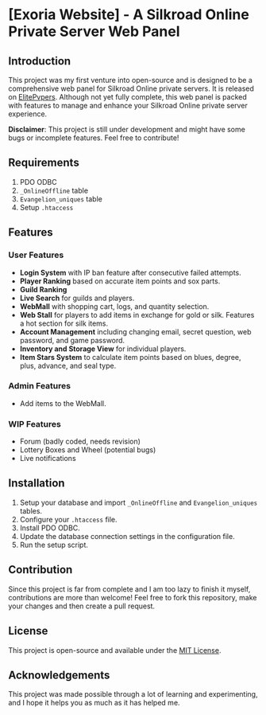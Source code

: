 # [Exoria Website] - A Silkroad Online Private Server Web Panel

## Introduction
This project was my first venture into open-source and is designed to be a comprehensive web panel for Silkroad Online private servers. It is released on [ElitePvpers](https://www.elitepvpers.com/forum/sro-pserver-guides-releases/4242412-epic-release-new-website-alchemy-system.html). Although not yet fully complete, this web panel is packed with features to manage and enhance your Silkroad Online private server experience.

**Disclaimer**: This project is still under development and might have some bugs or incomplete features. Feel free to contribute!

## Requirements
1. PDO ODBC
2. `_OnlineOffline` table
3. `Evangelion_uniques` table
4. Setup `.htaccess`

## Features

### User Features
- **Login System** with IP ban feature after consecutive failed attempts.
- **Player Ranking** based on accurate item points and sox parts.
- **Guild Ranking**
- **Live Search** for guilds and players.
- **WebMall** with shopping cart, logs, and quantity selection.
- **Web Stall** for players to add items in exchange for gold or silk. Features a hot section for silk items.
- **Account Management** including changing email, secret question, web password, and game password.
- **Inventory and Storage View** for individual players.
- **Item Stars System** to calculate item points based on blues, degree, plus, advance, and seal type.

### Admin Features
- Add items to the WebMall.

### WIP Features
- Forum (badly coded, needs revision)
- Lottery Boxes and Wheel (potential bugs)
- Live notifications

## Installation
1. Setup your database and import `_OnlineOffline` and `Evangelion_uniques` tables.
2. Configure your `.htaccess` file.
3. Install PDO ODBC.
4. Update the database connection settings in the configuration file.
5. Run the setup script.

## Contribution
Since this project is far from complete and I am too lazy to finish it myself, contributions are more than welcome! Feel free to fork this repository, make your changes and then create a pull request.

## License
This project is open-source and available under the [MIT License](LICENSE).

## Acknowledgements
This project was made possible through a lot of learning and experimenting, and I hope it helps you as much as it has helped me.
